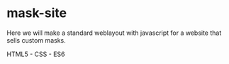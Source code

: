 # mask-site
Here we will make a standard weblayout with javascript for a website that sells custom masks.

HTML5 - CSS - ES6


